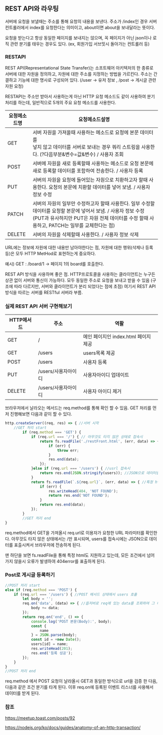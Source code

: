 ## REST API와 라우팅

서버에 요청을 보낼때는 주소를 통해 요청의 내용을 보낸다. 주소가 /index인 경우 서버 컨트롤러에서 index를 요청한다는 의미이고, about이면 about을 보내달라는 뜻이다.

요청을 받는다고 항상 동일한 페이지를 보내지는 않으며, 꼭 페이지가 아닌 json이나 로직 관련 분기를 태우는 경우도 있다. (ex, 회원가입 서브밋시 돌아가는 컨트롤러 등)

### RESTAPI

REST API(Representational State Transfer)는 소프트웨어 아키텍처의 한 종류로 서버에 대한 자원을 정의하고, 자원에 대한 주소를 지정하는 방법을 가르킨다. 주소는 간결하고 기능에 대한 명사로 구성되어 있다. (/user -> 유저 정보 , /post -> 게시글 관련 자원 요청)

RESTAPI는 주소만 받아서 사용하는게 아닌 HTTP 요청 메소드도 같이 사용하여 분기처리를 하는데, 일반적으로 5개의 주요 요청 메소드를 사용한다.

| 요청메소드명 | 요청메소드설명                                               |
| ------------ | ------------------------------------------------------------ |
| GET          | 서버 자원을 가져올때 사용하는 메소드로 요청에 본문 데이터를 <br />넣지 않고 데이터를 서버로 보내는 경우 쿼리 스트링을 사용한다. (?다음부분&변수=값&변수)  / 사용자 조회 |
| POST         | 서버에 자원을 새로 등록할때 사용하는 메소드로 요청 본문에 새로 등록할 데이터를 포함하여 전송한다. / 사용자 등록 |
| PUT          | 서버의 자원을 요청에 들어있는 자원으로 치환하고자 할때 사용한다. 요청의 본문에 치환할 데이터를 넣어 보냄. / 사용자 정보 수정 |
| PATCH        | 서버의 자원의 일부만 수정하고자 할때 사용한다. 일부 수정할 데이터를 요청할 본문에 넣어서 보냄. / 사용자 정보 수정 (PUT과 유사하지만 PUT은 자원 전체 데이터를 수정 할때 사용하고, PATCH는 일부를 교체한다는 점) |
| DELETE       | 서버의 자원을 삭제할때 사용한다. / 사용자 정보 삭제          |

URL에는 정보에 자원에 대한 내용만 남아야한다는 점, 
자원에 대한 행위(삭제나 등록등)은 모두 HTTP MetHod로 표현하는게 중요하다.

예시)
GET : /board/1  -> 페이지 1의 board를 호출한다.

REST API 방식을 사용하며 좋은 점.
HTTP프로토콜을 사용하는 클라이언트는 누구든 상관 없이 서버와 통신이 가능하다.
모두 동일한 주소로 요청을 보내고 받을 수 있음 (구조에 따라 다르지만, 서버와 클라이언트가 분리 되었다는 점에 초점)  여기서 REST API 방식을 따르는 서버를 RESTful 서버라 부름.

### 실제 REST API 서버 구현해보기

| HTTP메서드 | 주소                | 역활                                 |
| ---------- | ------------------- | ------------------------------------ |
| GET        | /                   | 메인 페이지인 index.html 페이지 제공 |
| GET        | /users              | users목록 제공                       |
| POST       | /users              | 사용자 등록                          |
| PUT        | /users/사용자아이디 | 사용자아이디 업데이트                |
| DELETE     | /users/사용자아이디 | 사용자 아이디 제거                   |

브라우저에서 날라오는 메서드는 req.method를 통해 확인 할 수 있음.
GET 처리를 먼저 진행해보면 다음과 같이 할 수 있다.

```javascript
http.createServer((req, res) => { //서버 시작
    //GET 처리 start 
        if (req.method === 'GET') {
            if (req.url === '/') { // 아무것도 타지 않은 상태로 접속시
                return fs.readFile('./restFront.html', (err, data) => {
                    if (err) {
                        throw err;
                    }
                    res.end(data);
                });
            }else if (req.url === '/users') { //usrl 접속시
                return res.end(JSON.stringify(users)); //JSON으로 데이터를 뿌려준다.
            }
            return fs.readFile(`.${req.url}`, (err, data) => { //특정 html 파일 접속시.
                if (err) {
                    res.writeHead(404, 'NOT FOUND');
                    return res.end('NOT FOUND');
                }
                return res.end(data);
            });
        } 
        //GET 처리 end 
}
```

req.method에서 GET을 가져올시 req.url로 이용자가 요청한 URL 파라미터를 확인한다. 아무것도 타지 않은 상태에서는 /만 표시되며, users를 접속시에는 JSON으로 데이터를 표출시켜서 브라우저에 전송하게 된다.

맨 하단을 보면 fs.readFile을 통해 특정 html도 지원하고 있는데, 모든 조건에서 넘어가지 않을시 오류가 발생하여
404error를 표출하게 된다.

### Post로 게시글 등록하기

```javascript
//POST 처리 start
else if (req.method === 'POST') {
    if (req.url === '/users') { //POST 메서드 상태에서 users 호출
        let body = '';
        req.on('data', (data) => { //옵저버로 req에 있는 data를 조회하여 그 데이터를 body에 포함시킴. -> 이벤트 리스너에 등록해야 그 데이터를 받을 수 있음.
            body += data;
        });
        return req.on('end', () => { 
            console.log('POST 본문(Body):', body);
            const {
                name
            } = JSON.parse(body);
            const id = +new Date();
            users[id] = name;
            res.writeHead(201);
            res.end('등록 성공');
        });
    }
}
//POST 처리 end
```

req.method 에서 POST 요청이 날라올시 GET과 동일한 방식으로 url을 검증 한 다음, 다음과 같은 조건 분기를 타게 된다.
이후 req.on에 등록된 이벤트 리스너를 사용해서 데이터를 받게 된다.



### 참조

https://meetup.toast.com/posts/92

https://nodejs.org/ko/docs/guides/anatomy-of-an-http-transaction/